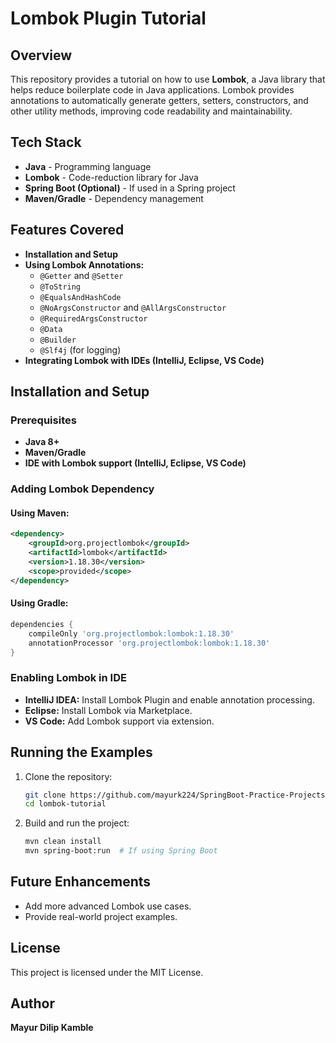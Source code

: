 # Lombok Plugin Tutorial

## Overview
This repository provides a tutorial on how to use **Lombok**, a Java library that helps reduce boilerplate code in Java applications. Lombok provides annotations to automatically generate getters, setters, constructors, and other utility methods, improving code readability and maintainability.

## Tech Stack
- **Java** - Programming language
- **Lombok** - Code-reduction library for Java
- **Spring Boot (Optional)** - If used in a Spring project
- **Maven/Gradle** - Dependency management

## Features Covered
- **Installation and Setup**
- **Using Lombok Annotations:**
  - `@Getter` and `@Setter`
  - `@ToString`
  - `@EqualsAndHashCode`
  - `@NoArgsConstructor` and `@AllArgsConstructor`
  - `@RequiredArgsConstructor`
  - `@Data`
  - `@Builder`
  - `@Slf4j` (for logging)
- **Integrating Lombok with IDEs (IntelliJ, Eclipse, VS Code)**

## Installation and Setup

### Prerequisites
- **Java 8+**
- **Maven/Gradle**
- **IDE with Lombok support (IntelliJ, Eclipse, VS Code)**

### Adding Lombok Dependency
#### Using Maven:
```xml
<dependency>
    <groupId>org.projectlombok</groupId>
    <artifactId>lombok</artifactId>
    <version>1.18.30</version>
    <scope>provided</scope>
</dependency>
```
#### Using Gradle:
```gradle
dependencies {
    compileOnly 'org.projectlombok:lombok:1.18.30'
    annotationProcessor 'org.projectlombok:lombok:1.18.30'
}
```

### Enabling Lombok in IDE
- **IntelliJ IDEA:** Install Lombok Plugin and enable annotation processing.
- **Eclipse:** Install Lombok via Marketplace.
- **VS Code:** Add Lombok support via extension.

## Running the Examples
1. Clone the repository:
   ```sh
   git clone https://github.com/mayurk224/SpringBoot-Practice-Projects
   cd lombok-tutorial
   ```
2. Build and run the project:
   ```sh
   mvn clean install
   mvn spring-boot:run  # If using Spring Boot
   ```

## Future Enhancements
- Add more advanced Lombok use cases.
- Provide real-world project examples.

## License
This project is licensed under the MIT License.

## Author
**Mayur Dilip Kamble**
